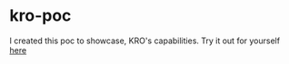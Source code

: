 # kro-poc

I created this poc to showcase, KRO's capabilities. Try it out for yourself [here](https://kro.run/)
